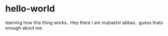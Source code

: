hello-world
===========

learning how this thing works..
Hey there i am mubashir abbas.. guess thats enough about me.
